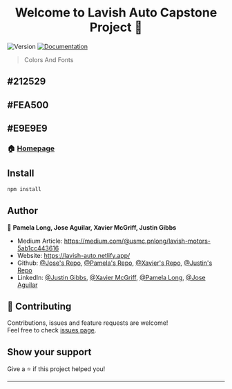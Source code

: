 <h1 align="center">Welcome to Lavish Auto Capstone Project 👋</h1>
<p>
  <img alt="Version" src="https://img.shields.io/badge/version-1.0-blue.svg?cacheSeconds=2592000" />
  <a href="https://github.com/jjagui83/capstone" target="_blank">
    <img alt="Documentation" src="https://img.shields.io/badge/documentation-yes-brightgreen.svg" />
  </a>
</p>

> Colors And Fonts
<div>
    <h2 backround-color:#212529 color:#FFFF>#212529</h2>
    <h2>#FEA500</h2>
    <h2>#E9E9E9</h2>
</div>

### 🏠 [Homepage](https://lavish-auto.netlify.app/)

## Install

```sh
npm install
```

## Author

👤 **Pamela Long, Jose Aguilar, Xavier McGriff, Justin Gibbs**

* Medium Article: https://medium.com/@usmc.pnlong/lavish-motors-5ab1cc443616
* Website: https://lavish-auto.netlify.app/
* Github: [@Jose's Repo](https://github.com/jjagui83), [@Pamela's Repo](https://github.com/PamelaLong), [@Xavier's Repo](https://github.com/xmcgriff92), [@Justin's Repo](https://github.com/wonkyDialup)
* LinkedIn: [@Justin Gibbs](https://linkedin.com/in/justin-gibbs-215319141), [@Xavier McGriff](https://linkedin.com/in/xavier-mcgriff-a1025b222), [@Pamela Long](https://www.linkedin.com/in/pamela-long-0049b297), [@Jose Aguilar](https://www.linkedin.com/in/jose-aguilar-53943621b/)

## 🤝 Contributing

Contributions, issues and feature requests are welcome!<br />Feel free to check [issues page](https://github.com/jjagui83/capstone/issues). 

## Show your support

Give a ⭐️ if this project helped you!

***
